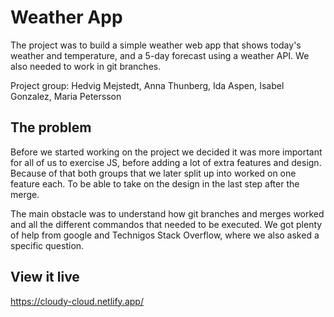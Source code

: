 # Weather App
The project was to build a simple weather web app that shows today's weather and temperature, and a 5-day forecast using a weather API. We also needed to work in git branches.

Project group: Hedvig Mejstedt, Anna Thunberg, Ida Aspen, Isabel Gonzalez, Maria Petersson

## The problem
Before we started working on the project we decided it was more important for all of us to exercise JS, before adding a lot of extra features and design. Because of that both groups that we later split up into worked on one feature each. To be able to take on the design in the last step after the merge.

The main obstacle was to understand how git branches and merges worked and all the different commandos that needed to be executed. We got plenty of help from google and Technigos Stack Overflow, where we also asked a specific question.  

## View it live
https://cloudy-cloud.netlify.app/